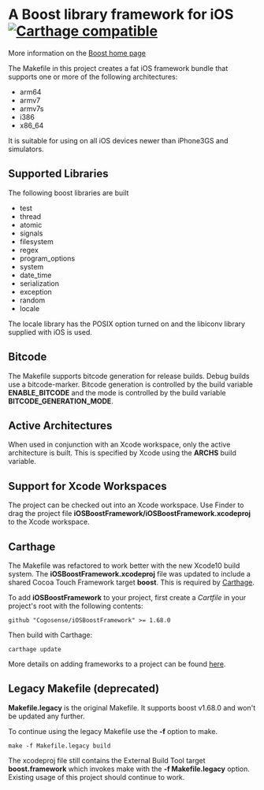 # A Boost library framework for iOS [![Carthage compatible](https://img.shields.io/badge/Carthage-compatible-4BC51D.svg?style=flat)](https://github.com/Carthage/Carthage)

More information on the [Boost home page](http://www.boost.org/)

The Makefile in this project creates a fat iOS framework bundle that supports one or more of the following architectures:

* arm64
* armv7
* armv7s
* i386
* x86_64

It is suitable for using on all iOS devices newer than iPhone3GS and simulators.

## Supported Libraries

The following boost libraries are built

* test
* thread
* atomic
* signals
* filesystem
* regex
* program_options
* system
* date_time
* serialization
* exception
* random
* locale

The locale library has the POSIX option turned on and the libiconv library supplied with iOS is used.

## Bitcode

The Makefile supports bitcode generation for release builds. Debug builds use a bitcode-marker. Bitcode generation is controlled by the build variable
**ENABLE_BITCODE** and the mode is controlled by the build variable **BITCODE_GENERATION_MODE**.

## Active Architectures

When used in conjunction with an Xcode workspace, only the active architecture is built. This is specified by Xcode using the **ARCHS** build variable.

## Support for Xcode Workspaces

The project can be checked out into an Xcode workspace. Use Finder to drag the project file **iOSBoostFramework/iOSBoostFramework.xcodeproj** to the Xcode
workspace.

## Carthage

The Makefile was refactored to work better with the new Xcode10 build system. The **iOSBoostFramework.xcodeproj**
file was updated to include a shared Cocoa Touch Framework target **boost**. This is required
by [Carthage](https://github.com/Carthage/Carthage).

To add **iOSBoostFramework** to your project, first create a *Cartfile* in your project's root
with the following contents:

    github "Cogosense/iOSBoostFramework" >= 1.68.0

Then build with Carthage:

    carthage update

More details on adding frameworks to a project can be found [here](https://github.com/Carthage/Carthage#adding-frameworks-to-an-application).

## Legacy Makefile (deprecated)

**Makefile.legacy** is the original Makefile. It supports boost v1.68.0 and won't be updated any further.

To continue using the legacy Makefile use the **-f** option to make.

    make -f Makefile.legacy build

The xcodeproj file still contains the External Build Tool target **boost.framework** which
invokes make with the **-f Makefile.legacy** option. Existing usage of this project should continue
to work.
